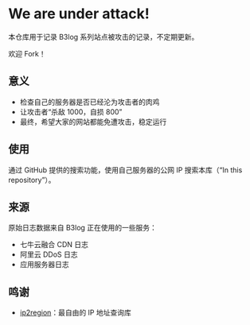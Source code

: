 # We are under attack!

本仓库用于记录 B3log 系列站点被攻击的记录，不定期更新。

欢迎 Fork！

## 意义

* 检查自己的服务器是否已经沦为攻击者的肉鸡
* 让攻击者“杀敌 1000，自损 800”
* 最终，希望大家的网站都能免遭攻击，稳定运行

## 使用

通过 GitHub 提供的搜索功能，使用自己服务器的公网 IP 搜索本库（“In this repository”）。

## 来源

原始日志数据来自 B3log 正在使用的一些服务：

* 七牛云融合 CDN 日志
* 阿里云 DDoS 日志
* 应用服务器日志

## 鸣谢

* [ip2region](https://github.com/lionsoul2014/ip2region)：最自由的 IP 地址查询库